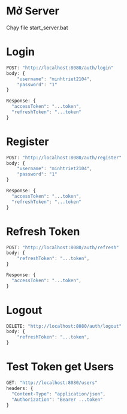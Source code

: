# Mở Server

Chạy file start_server.bat

# Login
```js
POST: "http://localhost:8080/auth/login"
body: {
	"username": "minhtriet2104",
	"password": "1"
}

Response: {
  "accessToken": "...token",
  "refreshToken": "...token"
}
```

# Register
```js
POST: "http://localhost:8080/auth/register"
body: {
	"username": "minhtriet2104",
	"password": "1"
}

Response: {
  "accessToken": "...token",
  "refreshToken": "...token"
}
```


# Refresh Token
```js
POST: "http://localhost:8080/auth/refresh"
body: {
	"refreshToken": "...token",
}

Response: {
  "accessToken": "...token",
}
```

# Logout
```js
DELETE: "http://localhost:8080/auth/logout"
body: {
	"refreshToken": "...token",
}
```

# Test Token get Users
```js
GET: "http://localhost:8080/users"
headers: {
  "Content-Type": "application/json",
  "Authorization": "Bearer ...token"
}
```

